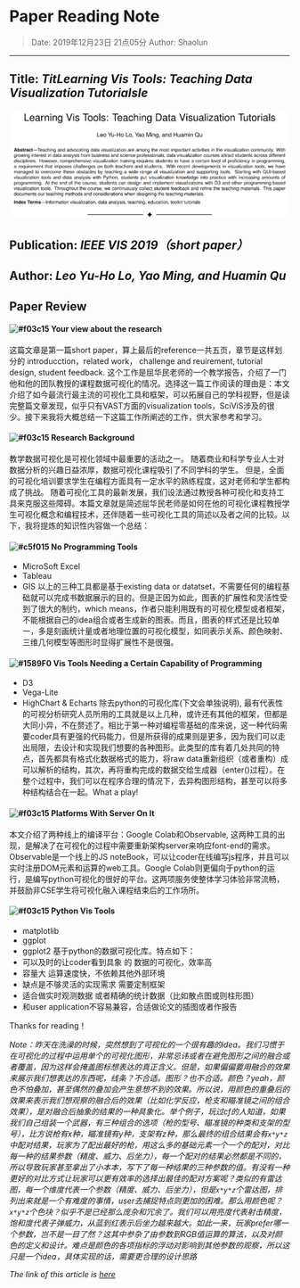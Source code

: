 Paper Reading Note
===
>Date: 2019年12月23日 21点05分
Author: Shaolun
***

Title: *TitLearning Vis Tools: Teaching Data Visualization Tutorialsle*
---
![Screenshot](https://github.com/shaolun-Ryan/Coding-Workstation/blob/master/static/1223.PNG?raw=true)

Publication: *IEEE VIS 2019（short paper）*
---

Author: *Leo Yu-Ho Lo, Yao Ming, and Huamin Qu*
---

  
Paper Review
---
#### ![#f03c15](https://placehold.it/15/e4a0e7/000000?text=+) Your view about the research
这篇文章是第一篇short paper，算上最后的reference一共五页，章节是这样划分的 introducction，related work， challenge and reuirement, tutorial design, student feedback. 这个工作是屈华民老师的一个教学报告，介绍了一门他和他的团队教授的课程数据可视化的情况。选择这一篇工作阅读的理由是：本文介绍了如今最流行最主流的可视化工具和框架，可以拓展自己的学科视野，但是读完整篇文章发现，似乎只有VAST方面的visualization tools，SciViS涉及的很少。接下来我将大概总结一下这篇工作所阐述的工作，供大家参考和学习。
#### ![#f03c15](https://placehold.it/15/f03c15/000000?text=+) Research Background

教学数据可视化是可视化领域中最重要的活动之一。 随着商业和科学专业人士对数据分析的兴趣日益浓厚，数据可视化课程吸引了不同学科的学生。 但是，全面的可视化培训要求学生在编程方面具有一定水平的熟练程度，这对老师和学生都构成了挑战。 随着可视化工具的最新发展，我们设法通过教授各种可视化和支持工具来克服这些障碍。本篇文章就是简述屈华民老师是如何在他的可视化课程教授学生可视化概念和编程技术，还伴随着一些可视化工具的简述以及者之间的比较。以下，我将提炼的知识性内容做一个总结：

#### ![#c5f015](https://placehold.it/15/c5f015/000000?text=+) No Programming Tools
* MicroSoft Excel
* Tableau
* GIS
以上的三种工具都是基于existing data or datatset，不需要任何的编程基础就可以完成书数据展示的目的。但是正因为如此，图表的扩展性和灵活性受到了很大的制约，which means，作者只能利用既有的可视化模型或者框架，不能根据自己的idea组合或者生成新的图表。而且，图表的样式还是比较单一，多是刻画统计量或者地理位置的可视化模型，如同表示关系、颜色映射、三维几何模型等图形时显得扩展性不是很强。

#### ![#1589F0](https://placehold.it/15/1589F0/000000?text=+) Vis Tools Needing a Certain Capability of Programming
* D3
* Vega-Lite
* HighChart & Echarts
除去python的可视化库(下文会单独说明), 最有代表性的可视分析研究人员所用的工具就是以上几种，或许还有其他的框架，但都是大同小异，不在赘述了。相比于第一种对编程零基础的库来说，这一种代码需要coder具有更强的代码能力，但是所获得的成果则是更多，因为我们可以走出局限，去设计和实现我们想要的各种图形。此类型的库有着几处共同的特点，首先都具有格式化数据格式的能力，将raw data重新组织（或者重构）成可以解析的结构，其次，再将重构完成的数据交给生成器（enter()过程）。在整个过程中，我们可以在程序合理的情况下，去异构图形结构，甚至可以将多种结构结合在一起。What a play!

#### ![#f03c15](https://placehold.it/15/FF2A00/000000?text=+) Platforms With Server On It
本文介绍了两种线上的编译平台：Google Colab和Observable, 这两种工具的出现，是解决了在可视化的过程中需要重新架构server来响应font-end的需求。Observable是一个线上的JS noteBook，可以让coder在线编写js程序，并且可以实时注册DOM元素和运算的web工具。Google Colab则更偏向于python的运行，是编写python可视化的很好的平台。这两项服务使整体学习体验非常流畅，并鼓励非CSE学生将可视化融入课程结束后的工作场所。
#### ![#f03c15](https://placehold.it/15/9C9B46/000000?text=+) Python Vis Tools
* matplotlib
* ggplot
* ggplot2
基于python的数据可视化库。特点如下：
* 可以及时的让coder看到具象 的 数据的可视化，效率高
* 容量大 运算速度快，不依赖其他外部环境
* 缺点是不够灵活的实现需求 需要定制框架
* 适合做实时观测数据 或者精确的统计数据（比如散点图或则柱形图）
* 和user application不容易兼容，合适做论文的插图或者作报告

Thanks for reading！

*Note：昨天在洗澡的时候，突然想到了可视化的一个很有趣的idea。我们习惯于在可视化的过程中运用单个的可视化图形，非常忌讳或者在避免图形之间的融合或者覆盖，因为这样会掩盖图标想表达的真正含义。但是，如果偏偏要用融合的效果来展示我们想表达的东西呢，线条？不合适。图形？也不合适。颜色？yeah，颜色不怕叠加，甚至偶然的叠加会产生意想不到的效果。所以说，用颜色的重叠后的效果来表示我们想观察的融合后的效果（比如化学反应，枪支和瞄准镜之间的组合效果），是对融合后抽象的结果的一种具象化。举个例子，玩过cf的人知道，如果我们自己组装一个武器，有三种组合的选项（枪的型号、瞄准镜的种类和支架的型号），比方说枪有x种，瞄准镜有y种，支架有z种，那么最终的组合结果会有`x*y*z`中配对结果，玩家为了配出最好的枪，用这么多的基础元素一个一个的配对，对比每一种的结果参数（精度、威力、后坐力），每一个配对的结果必然都是不同的，所以导致玩家甚至拿出了小本本，写下了每一种结果的三种参数的值。有没有一种更好的对比方式让玩家可以更有效率的选择出最佳的配对方案呢？类似的有雷达图，每一个维度代表一个参数（精度、威力、后坐力），但是`x*y*z`个雷达图，排列出来就是一个有难度的事情，user去捕捉特点则更加的困难。那么用颜色呢？`x*y*z`个色块？似乎不是已经那么庞杂和冗余了。我们可以用亮度代表射击精度，饱和度代表子弹威力，从蓝到红表示后坐力越来越大。如此一来，玩家prefer哪一个参数，岂不是一目了然？这其中参杂了由参数到RGB值运算的算法，以及对颜色的定义和设计。难点是颜色的各项指标的浮动对影响到其他参数的观察，所以这只是一个idea，具体实现的话，需要更合理的设计思路*

*The link of this article is [here](https://github.com/guansLab/PaperReading/new/master/Shaolun)*
